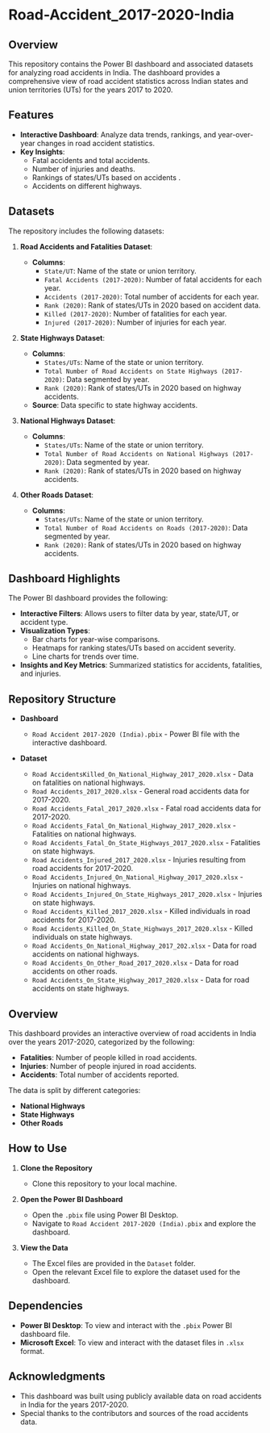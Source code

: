 # Road-Accident_2017-2020-India 

## Overview  
This repository contains the Power BI dashboard and associated datasets for analyzing road accidents in India. The dashboard provides a comprehensive view of road accident statistics across Indian states and union territories (UTs) for the years 2017 to 2020.  

## Features  
- **Interactive Dashboard**: Analyze data trends, rankings, and year-over-year changes in road accident statistics.  
- **Key Insights**:  
  - Fatal accidents and total accidents.  
  - Number of  injuries and deaths.  
  - Rankings of states/UTs based on accidents .  
  - Accidents on different highways.  

## Datasets  
The repository includes the following datasets:  

1. **Road Accidents and Fatalities Dataset**:  
   - **Columns**:  
     - `State/UT`: Name of the state or union territory.  
     - `Fatal Accidents (2017-2020)`: Number of fatal accidents for each year.  
     - `Accidents (2017-2020)`: Total number of accidents for each year.  
     - `Rank (2020)`: Rank of states/UTs in 2020 based on accident data.  
     - `Killed (2017-2020)`: Number of fatalities for each year.  
     - `Injured (2017-2020)`: Number of injuries for each year.  
   

2. **State Highways Dataset**:  
   - **Columns**:  
     - `States/UTs`: Name of the state or union territory.  
     - `Total Number of Road Accidents on State Highways (2017-2020)`: Data segmented by year.  
     - `Rank (2020)`: Rank of states/UTs in 2020 based on highway accidents.  
   - **Source**: Data specific to state highway accidents.  
3. **National Highways Dataset**:  
   - **Columns**:  
     - `States/UTs`: Name of the state or union territory.  
     - `Total Number of Road Accidents on National Highways (2017-2020)`: Data segmented by year.  
     - `Rank (2020)`: Rank of states/UTs in 2020 based on highway accidents.
2. **Other Roads Dataset**:  
   - **Columns**:  
     - `States/UTs`: Name of the state or union territory.  
     - `Total Number of Road Accidents on Roads (2017-2020)`: Data segmented by year.  
     - `Rank (2020)`: Rank of states/UTs in 2020 based on highway accidents.  
 
## Dashboard Highlights  
The Power BI dashboard provides the following:  
- **Interactive Filters**: Allows users to filter data by year, state/UT, or accident type.  
- **Visualization Types**:  
  - Bar charts for year-wise comparisons.  
  - Heatmaps for ranking states/UTs based on accident severity.  
  - Line charts for trends over time.  
- **Insights and Key Metrics**: Summarized statistics for accidents, fatalities, and injuries.  

## Repository Structure

- **Dashboard**
  - `Road Accident 2017-2020 (India).pbix` - Power BI file with the interactive dashboard.
  
- **Dataset**
  - `Road AccidentsKilled_On_National_Highway_2017_2020.xlsx` - Data on fatalities on national highways.
  - `Road Accidents_2017_2020.xlsx` - General road accidents data for 2017-2020.
  - `Road Accidents_Fatal_2017_2020.xlsx` - Fatal road accidents data for 2017-2020.
  - `Road Accidents_Fatal_On_National_Highway_2017_2020.xlsx` - Fatalities on national highways.
  - `Road Accidents_Fatal_On_State_Highways_2017_2020.xlsx` - Fatalities on state highways.
  - `Road Accidents_Injured_2017_2020.xlsx` - Injuries resulting from road accidents for 2017-2020.
  - `Road Accidents_Injured_On_National_Highway_2017_2020.xlsx` - Injuries on national highways.
  - `Road Accidents_Injured_On_State_Highways_2017_2020.xlsx` - Injuries on state highways.
  - `Road Accidents_Killed_2017_2020.xlsx` - Killed individuals in road accidents for 2017-2020.
  - `Road Accidents_Killed_On_State_Highways_2017_2020.xlsx` - Killed individuals on state highways.
  - `Road Accidents_On_National_Highway_2017_202.xlsx` - Data for road accidents on national highways.
  - `Road Accidents_On_Other_Road_2017_2020.xlsx` - Data for road accidents on other roads.
  - `Road Accidents_On_State_Highway_2017_2020.xlsx` - Data for road accidents on state highways.


## Overview

This dashboard provides an interactive overview of road accidents in India over the years 2017-2020, categorized by the following:
- **Fatalities**: Number of people killed in road accidents.
- **Injuries**: Number of people injured in road accidents.
- **Accidents**: Total number of accidents reported.

The data is split by different categories:
- **National Highways**
- **State Highways**
- **Other Roads**

## How to Use

1. **Clone the Repository**
   - Clone this repository to your local machine.
     

2. **Open the Power BI Dashboard**
   - Open the `.pbix` file using Power BI Desktop.
   - Navigate to `Road Accident 2017-2020 (India).pbix` and explore the dashboard.

3. **View the Data**
   - The Excel files are provided in the `Dataset` folder.
   - Open the relevant Excel file to explore the dataset used for the dashboard.

## Dependencies

- **Power BI Desktop**: To view and interact with the `.pbix` Power BI dashboard file.
- **Microsoft Excel**: To view and interact with the dataset files in `.xlsx` format.


## Acknowledgments

- This dashboard was built using publicly available data on road accidents in India for the years 2017-2020.
- Special thanks to the contributors and sources of the road accidents data.
